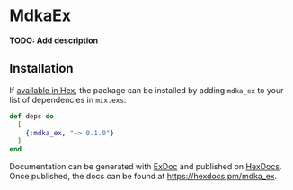 # MdkaEx

**TODO: Add description**

## Installation

If [available in Hex](https://hex.pm/docs/publish), the package can be installed
by adding `mdka_ex` to your list of dependencies in `mix.exs`:

```elixir
def deps do
  [
    {:mdka_ex, "~> 0.1.0"}
  ]
end
```

Documentation can be generated with [ExDoc](https://github.com/elixir-lang/ex_doc)
and published on [HexDocs](https://hexdocs.pm). Once published, the docs can
be found at <https://hexdocs.pm/mdka_ex>.

